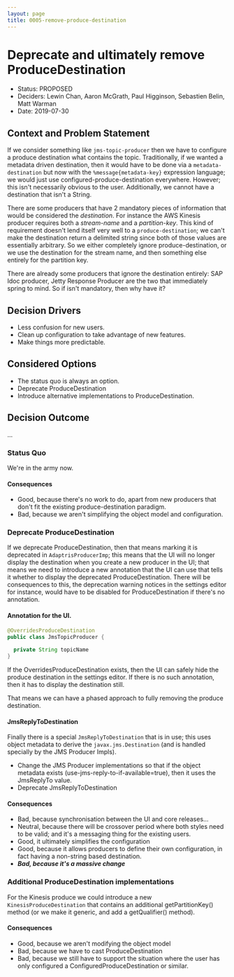 ```yaml
---
layout: page
title: 0005-remove-produce-destination
---
```

# Deprecate and ultimately remove ProduceDestination

* Status: PROPOSED
* Deciders: Lewin Chan, Aaron McGrath, Paul Higginson, Sebastien Belin, Matt Warman
* Date: 2019-07-30

## Context and Problem Statement

If we consider something like `jms-topic-producer` then we have to configure a produce destination what contains the topic. Traditionally, if we wanted a metadata driven destination, then it would have to be done via a `metadata-destination` but now with the `%message{metadata-key}` expression language; we would just use configured-produce-destination everywhere. However; this isn't necessarily obvious to the user. Additionally, we cannot have a destination that isn't a String.

There are some producers that have 2 mandatory pieces of information that would be considered the _destination_. For instance the AWS Kinesis producer requires both a _stream-name_ and a _partition-key_. This kind of requirement doesn't lend itself very well to a `produce-destination`; we can't make the destination return a delimited string since both of those values are essentially arbitrary. So we either completely ignore produce-destination, or we use the destination for the stream name, and then something else entirely for the partition key. 

There are already some producers that ignore the destination entirely: SAP Idoc producer, Jetty Response Producer are the two that immediately spring to mind. So if isn't mandatory, then why have it?

## Decision Drivers 

* Less confusion for new users.
* Clean up configuration to take advantage of new features.
* Make things more predictable.

## Considered Options

* The status quo is always an option.
* Deprecate ProduceDestination
* Introduce alternative implementations to ProduceDestination.

## Decision Outcome

...


### Status Quo

We're in the army now.

#### Consequences 

* Good, because there's no work to do, apart from new producers that don't fit the existing produce-destination paradigm.
* Bad, because we aren't simplifying the object model and configuration.

### Deprecate ProduceDestination

If we deprecate ProduceDestination, then that means marking it is deprecated in `AdaptrisProducerImp`; this means that the UI will no longer display the destination when you create a new producer in the UI; that means we need to introduce a new annotation that the UI can use that tells it whether to display the deprecated ProduceDestination. There will be consequences to this, the deprecation warning notices in the settings editor for instance, would have to be disabled for ProduceDestination if there's no annotation.

#### Annotation for the UI.

```java
@OverridesProduceDestination
public class JmsTopicProducer {
  
  private String topicName
}
```

If the OverridesProduceDestination exists, then the UI can safely hide the produce destination in the settings editor. If there is no such annotation, then it has to display the destination still. 

That means we can have a phased approach to fully removing the produce destination.

#### JmsReplyToDestination

Finally there is a special `JmsReplyToDestination` that is in use; this uses object metadata to derive the `javax.jms.Destination` (and is handled specially by the JMS Producer Impls).

* Change the JMS Producer implementations so that if the object metadata exists (use-jms-reply-to-if-available=true), then it uses the JmsReplyTo value.
* Deprecate JmsReplyToDestination

#### Consequences 

* Bad, because synchronisation between the UI and core releases...
* Neutral, because there will be crossover period where both styles need to be valid; and it's a messaging thing for the existing users.
* Good, it ultimately simplifies the configuration
* Good, because it allows producers to define their own configuration, in fact having a non-string based destination.
* __*Bad, because it's a massive change*__

### Additional ProduceDestination implementations

For the Kinesis produce we could introduce a new `KinesisProduceDestination` that contains an additional getPartitionKey() method (or we make it generic, and add a getQualifier() method).

#### Consequences 

* Good, because we aren't modifying the object model
* Bad, because we have to cast ProduceDestination
* Bad, because we still have to support the situation where the user has only configured a ConfiguredProduceDestination or similar.

